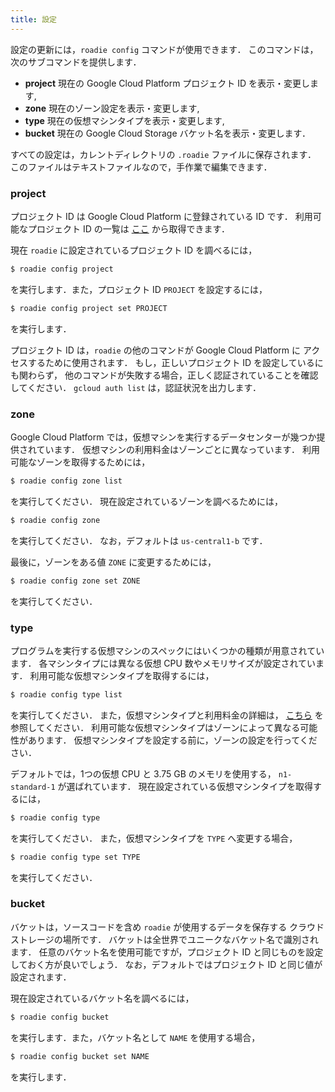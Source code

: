 ```yaml
---
title: 設定
---
```

設定の更新には，`roadie config` コマンドが使用できます．
このコマンドは，次のサブコマンドを提供します．

- **project** 現在の Google Cloud Platform プロジェクト ID を表示・変更します,
- **zone** 現在のゾーン設定を表示・変更します,
- **type** 現在の仮想マシンタイプを表示・変更します,
- **bucket** 現在の Google Cloud Storage バケット名を表示・変更します．

すべての設定は，カレントディレクトリの `.roadie` ファイルに保存されます．
このファイルはテキストファイルなので，手作業で編集できます．

### project
プロジェクト ID は Google Cloud Platform に登録されている ID です．
利用可能なプロジェクト ID の一覧は [ここ](https://console.cloud.google.com/project)
から取得できます．

現在 `roadie` に設定されているプロジェクト ID を調べるには，

```sh
$ roadie config project
```

を実行します．また，プロジェクト ID `PROJECT` を設定するには，

```sh
$ roadie config project set PROJECT
```

を実行します．

プロジェクト ID は，`roadie` の他のコマンドが Google Cloud Platform に
アクセスするために使用されます．
もし，正しいプロジェクト ID を設定しているにも関わらず，
他のコマンドが失敗する場合，正しく認証されていることを確認してください．
`gcloud auth list` は，認証状況を出力します．


### zone
Google Cloud Platform では，仮想マシンを実行するデータセンターが幾つか提供されています．
仮想マシンの利用料金はゾーンごとに異なっています．
利用可能なゾーンを取得するためには，

```sh
$ roadie config zone list
```

を実行してください．
現在設定されているゾーンを調べるためには，

```sh
$ roadie config zone
```

を実行してください．
なお，デフォルトは `us-central1-b` です．

最後に，ゾーンをある値 `ZONE` に変更するためには，

```sh
$ roadie config zone set ZONE
```

を実行してください．

### type
プログラムを実行する仮想マシンのスペックにはいくつかの種類が用意されています．
各マシンタイプには異なる仮想 CPU 数やメモリサイズが設定されています．
利用可能な仮想マシンタイプを取得するには，

```sh
$ roadie config type list
```

を実行してください．
また，仮想マシンタイプと利用料金の詳細は，
[こちら](https://cloud.google.com/compute/pricing)
を参照してください．
利用可能な仮想マシンタイプはゾーンによって異なる可能性があります．
仮想マシンタイプを設定する前に，ゾーンの設定を行ってください．

デフォルトでは，1つの仮想 CPU と 3.75 GB のメモリを使用する，
`n1-standard-1` が選ばれています．
現在設定されている仮想マシンタイプを取得するには，

```sh
$ roadie config type
```

を実行してください．
また，仮想マシンタイプを `TYPE` へ変更する場合，

```sh
$ roadie config type set TYPE
```

を実行してください．

### bucket
バケットは，ソースコードを含め `roadie` が使用するデータを保存する
クラウドストレージの場所です．
バケットは全世界でユニークなバケット名で識別されます．
任意のバケット名を使用可能ですが，プロジェクト ID と同じものを設定しておく方が良いでしょう．
なお，デフォルトではプロジェクト ID と同じ値が設定されます．

現在設定されているバケット名を調べるには，

```sh
$ roadie config bucket
```

を実行します．また，バケット名として `NAME` を使用する場合，

```sh
$ roadie config bucket set NAME
```

を実行します．
